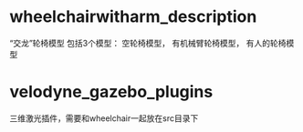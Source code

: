 # wheelchairwitharm_description
“交龙”轮椅模型
包括3个模型：
空轮椅模型，
有机械臂轮椅模型，
有人的轮椅模型

# velodyne_gazebo_plugins
三维激光插件，需要和wheelchair一起放在src目录下
